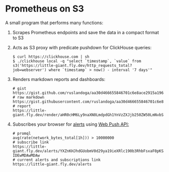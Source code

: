 # Prometheus on S3

A small program that performs many functions:

1. Scrapes Prometheus endpoints and save the data in a compact format to S3
1. Acts as S3 proxy with predicate pushdown for ClickHouse queries:

   ```console
   $ curl https://clickhouse.com | sh
   $ ./clickhouse local -q "select `timestamp`, `value` from s3('https://little-giant.fly.dev/http_requests_total?job=webserver') where `timestamp` > now() - interval '7 days'"
   ```
   
1. Renders markdown reports and dashboards:

   ```shell
   # gist
   https://gist.github.com/ruslandoga/aa30d466655846701c6e8ace2915a196
   # raw markdown
   https://gist.githubusercontent.com/ruslandoga/aa30d466655846701c6e8ace2915a196/raw/f2e50e8d29d6946d7e56a0b58b796c1157911b39/report.md
   # report
   https://little-giant.fly.dev/render/aHR0cHM6Ly9naXN0LmdpdGh1YnVzZXJjb250ZW50LmNvbS9ydXNsYW5kb2dhL2FhMzBkNDY2NjU1ODQ2NzAxYzZlOGFjZTI5MTVhMTk2L3Jhdy9mMmU1MGU4ZDI5ZDY5NDZkN2U1NmEwYjU4Yjc5NmMxMTU3OTExYjM5L3JlcG9ydC5tZA
   ```

1. Subscribes your browser for [alerts](https://prometheus.io/docs/alerting/latest/overview/) using [Web Push API:](https://web.dev/explore/notifications)

   ```shell
   # promql
   avg(rate(network_bytes_total[1h])) > 10000000
   # subscribe link
   https://little-giant.fly.dev/alerts/YXZnKHJhdGUobmV0d29ya19ieXRlc190b3RhbFsxaF0pKSA-IDEwMDAwMDAw
   # current alerts and subscriptions link
   https://little-giant.fly.dev/alerts
   ```
